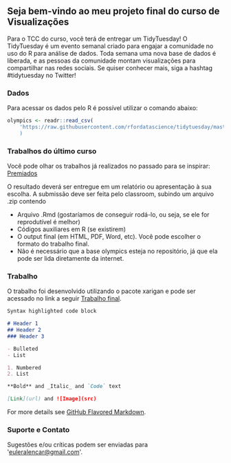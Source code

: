 ## Seja bem-vindo ao meu projeto final do curso de Visualizações

Para o TCC do curso, você terá de entregar um TidyTuesday! O TidyTuesday é um evento semanal criado para engajar a comunidade no uso do R para análise de dados. Toda semana uma nova base de dados é liberada, e as pessoas da comunidade montam visualizações para compartilhar nas redes sociais. Se quiser conhecer mais, siga a hashtag #tidytuesday no Twitter!

### Dados

Para acessar os dados pelo R é possível utilizar o comando abaixo:

```r
olympics <- readr::read_csv(
    'https://raw.githubusercontent.com/rfordatascience/tidytuesday/master/data/2021/2021-07-27/olympics.csv&#39;
    )
```

### Trabalhos do último curso

Você pode olhar os trabalhos já realizados no passado para se inspirar: [Premiados](https://curso-r.github.io/202103-visualizacao/#trabalhos-finais-premiados)

O resultado deverá ser entregue em um relatório ou apresentação à sua escolha. A submissão deve ser feita pelo classroom, subindo um arquivo .zip contendo
- Arquivo .Rmd (gostaríamos de conseguir rodá-lo, ou seja, se ele for reprodutível é melhor)
- Códigos auxiliares em R (se existirem)
- O output final (em HTML, PDF, Word, etc). Você pode escolher o formato do trabalho final.
- Não é necessário que a base olympics esteja no repositório, já que ela pode ser lida diretamente da internet.

### Trabalho

O trabalho foi desenvolvido utilizando o pacote xarigan e pode ser acessado no link a seguir [Trabalho final]().

```markdown
Syntax highlighted code block

# Header 1
## Header 2
### Header 3

- Bulleted
- List

1. Numbered
2. List

**Bold** and _Italic_ and `Code` text

[Link](url) and ![Image](src)
```

For more details see [GitHub Flavored Markdown](https://guides.github.com/features/mastering-markdown/).

### Suporte e Contato

Sugestões e/ou críticas podem ser enviadas para 'euleralencar@gmail.com'. 
